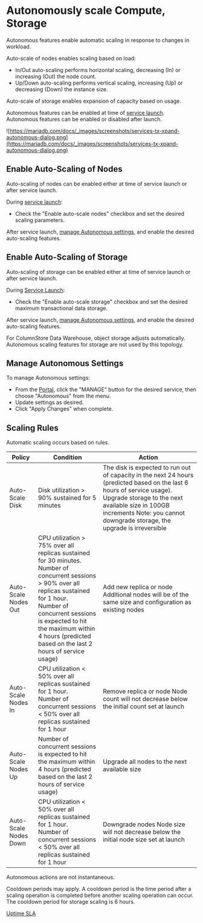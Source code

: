 # Autonomously scale Compute, Storage

Autonomous features enable automatic scaling in response to changes in workload.

Auto-scale of nodes enables scaling based on load:

- In/Out auto-scaling performs horizontal scaling, decreasing (In) or increasing (Out) the node count.
- Up/Down auto-scaling performs vertical scaling, increasing (Up) or decreasing (Down) the instance size.

Auto-scale of storage enables expansion of capacity based on usage.

Autonomous features can be enabled at time of [service launch](https://mariadb.com/docs/skysql-dbaas/service-management/nr-launch/). Autonomous features can be enabled or disabled after launch.

![https://mariadb.com/docs/_images/screenshots/services-tx-xpand-autonomous-dialog.png](https://mariadb.com/docs/_images/screenshots/services-tx-xpand-autonomous-dialog.png)



## **Enable Auto-Scaling of Nodes**

Auto-scaling of nodes can be enabled either at time of service launch or after service launch.

During [service launch](https://mariadb.com/docs/skysql-dbaas/service-management/nr-launch/):

- Check the "Enable auto-scale nodes" checkbox and set the desired scaling parameters.

After service launch, [manage Autonomous settings](https://mariadb.com/docs/skysql-dbaas/service-management/nr-autonomous/#Manage_Autonomous_Settings), and enable the desired auto-scaling features.

## **Enable Auto-Scaling of Storage**

Auto-scaling of storage can be enabled either at time of service launch or after service launch.

During [Service Launch](https://mariadb.com/docs/skysql-dbaas/service-management/nr-launch/):

- Check the "Enable auto-scale storage" checkbox and set the desired maximum transactional data storage.

After service launch, [manage Autonomous settings](https://mariadb.com/docs/skysql-dbaas/service-management/nr-autonomous/#Manage_Autonomous_Settings), and enable the desired auto-scaling features.

For ColumnStore Data Warehouse, object storage adjusts automatically. Autonomous scaling features for storage are not used by this topology.

## **Manage Autonomous Settings**

To manage Autonomous settings:

- From the [Portal](https://mariadb.com/docs/skysql-dbaas/working/nr-portal/), click the "MANAGE" button for the desired service, then choose "Autonomous" from the menu.
- Update settings as desired.
- Click "Apply Changes" when complete.

## **Scaling Rules**

Automatic scaling occurs based on rules.

| Policy             | Condition                                                          | Action                                                                                             |
|--------------------|--------------------------------------------------------------------|----------------------------------------------------------------------------------------------------|
| Auto-Scale Disk   | Disk utilization > 90% sustained for 5 minutes                     | The disk is expected to run out of capacity in the next 24 hours (predicted based on the last 6 hours of service usage). Upgrade storage to the next available size in 100GB increments Note: you cannot downgrade storage, the upgrade is irreversible |
| Auto-Scale Nodes Out | CPU utilization > 75% over all replicas sustained for 30 minutes. <br> Number of concurrent sessions > 90% over all replicas sustained for 1 hour. <br> Number of concurrent sessions is expected to hit the maximum within 4 hours (predicted based on the last 2 hours of service usage) | Add new replica or node Additional nodes will be of the same size and configuration as existing nodes |
| Auto-Scale Nodes In | CPU utilization < 50% over all replicas sustained for 1 hour. <br> Number of concurrent sessions < 50% over all replicas sustained for 1 hour | Remove replica or node Node count will not decrease below the initial count set at launch |
| Auto-Scale Nodes Up | Number of concurrent sessions is expected to hit the maximum within 4 hours (predicted based on the last 2 hours of service usage) | Upgrade all nodes to the next available size |
| Auto-Scale Nodes Down | CPU utilization < 50% over all replicas sustained for 1 hour. <br> Number of concurrent sessions < 50% over all replicas sustained for 1 hour | Downgrade nodes Node size will not decrease below the initial node size set at launch |


Autonomous actions are not instantaneous.

Cooldown periods may apply. A cooldown period is the time period after a scaling operation is completed before another scaling operation can occur. The cooldown period for storage scaling is 6 hours.

[Uptime SLA](Uptime%20SLA%20ea985d9f82fc48b8bc0476cd359f48ce.md)